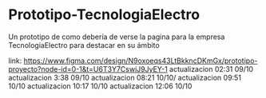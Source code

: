 # Prototipo-TecnologiaElectro
Un prototipo de  como debería de verse la pagina para la empresa TecnologiaElectro para destacar en su ámbito 

link: https://www.figma.com/design/N9oxoeqs43LtBkkncDKmGx/prototipo-proyecto?node-id=0-1&t=U6T3Y7CswiJ9JyEY-1
actualizacion 02:31 09/10
actualizacion 3:38 09/10
actualizacion 08:21 10/10/
actualizacion 09:51 10/10
actualizacion 10:17 10/10
actualizacion 12:06 10/10
